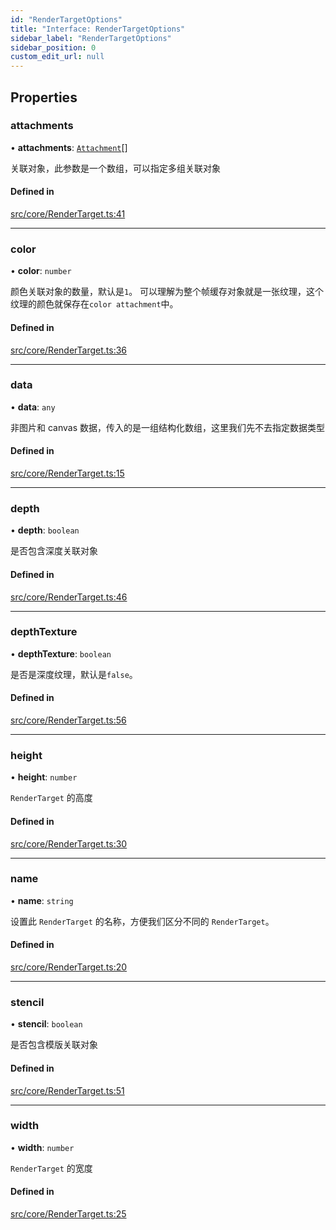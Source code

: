 ```yaml
---
id: "RenderTargetOptions"
title: "Interface: RenderTargetOptions"
sidebar_label: "RenderTargetOptions"
sidebar_position: 0
custom_edit_url: null
---
```


## Properties

### attachments

• **attachments**: [`Attachment`](../#attachment)[]

关联对象，此参数是一个数组，可以指定多组关联对象

#### Defined in

[src/core/RenderTarget.ts:41](https://github.com/sakitam-gis/vis-engine/blob/master/src/core/RenderTarget.ts?at&#x3D;5cce138#line&#x3D;41)

___

### color

• **color**: `number`

颜色关联对象的数量，默认是`1`。
可以理解为整个帧缓存对象就是一张纹理，这个纹理的颜色就保存在`color attachment`中。

#### Defined in

[src/core/RenderTarget.ts:36](https://github.com/sakitam-gis/vis-engine/blob/master/src/core/RenderTarget.ts?at&#x3D;5cce138#line&#x3D;36)

___

### data

• **data**: `any`

非图片和 canvas 数据，传入的是一组结构化数组，这里我们先不去指定数据类型

#### Defined in

[src/core/RenderTarget.ts:15](https://github.com/sakitam-gis/vis-engine/blob/master/src/core/RenderTarget.ts?at&#x3D;5cce138#line&#x3D;15)

___

### depth

• **depth**: `boolean`

是否包含深度关联对象

#### Defined in

[src/core/RenderTarget.ts:46](https://github.com/sakitam-gis/vis-engine/blob/master/src/core/RenderTarget.ts?at&#x3D;5cce138#line&#x3D;46)

___

### depthTexture

• **depthTexture**: `boolean`

是否是深度纹理，默认是`false`。

#### Defined in

[src/core/RenderTarget.ts:56](https://github.com/sakitam-gis/vis-engine/blob/master/src/core/RenderTarget.ts?at&#x3D;5cce138#line&#x3D;56)

___

### height

• **height**: `number`

`RenderTarget` 的高度

#### Defined in

[src/core/RenderTarget.ts:30](https://github.com/sakitam-gis/vis-engine/blob/master/src/core/RenderTarget.ts?at&#x3D;5cce138#line&#x3D;30)

___

### name

• **name**: `string`

设置此 `RenderTarget` 的名称，方便我们区分不同的 `RenderTarget`。

#### Defined in

[src/core/RenderTarget.ts:20](https://github.com/sakitam-gis/vis-engine/blob/master/src/core/RenderTarget.ts?at&#x3D;5cce138#line&#x3D;20)

___

### stencil

• **stencil**: `boolean`

是否包含模版关联对象

#### Defined in

[src/core/RenderTarget.ts:51](https://github.com/sakitam-gis/vis-engine/blob/master/src/core/RenderTarget.ts?at&#x3D;5cce138#line&#x3D;51)

___

### width

• **width**: `number`

`RenderTarget` 的宽度

#### Defined in

[src/core/RenderTarget.ts:25](https://github.com/sakitam-gis/vis-engine/blob/master/src/core/RenderTarget.ts?at&#x3D;5cce138#line&#x3D;25)
